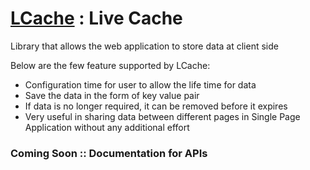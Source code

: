 # <a href="https://github.com/NaveenKY/LCache">LCache</a> : Live Cache
Library that allows the web application to store data at client side


Below are the few feature supported by LCache:
- Configuration time for user to allow the life time for data
- Save the data in the form of key value pair
- If data is no longer required, it can be removed before it expires
- Very useful in sharing data between different pages in Single Page Application without any additional effort


###  Coming Soon :: Documentation for APIs
